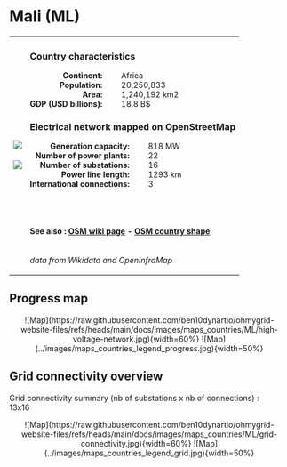 # Mali (ML)

<table width="90%">
<tr>
<td>
<img src="http://commons.wikimedia.org/wiki/Special:FilePath/Flag%20of%20Mali.svg" width="250">
<br><br>
<img src="http://commons.wikimedia.org/wiki/Special:FilePath/LocationMali.svg" width="250"></td>
<td>
<h3>Country characteristics</h3>
<div style="display: inline-block;text-align:right;margin-right:30px;font-weight: bold;">
Continent:<br>Population:<br>Area:<br>GDP (USD billions):
</div>
<div style="display: inline-block;">
Africa<br>20,250,833<br>1,240,192 km2<br>18.8 B$
</div>
<h3>Electrical network mapped on OpenStreetMap</h3>
<div style="display: inline-block;text-align:right;margin-right:30px;font-weight: bold;">Generation capacity:<br>
Number of power plants:<br>
Number of substations:<br>
Power line length:<br>
International connections:<br>
</div>
<div style="display: inline-block;">818 MW<br>
22<br>
16<br>
1293 km<br>
3<br>
</div>

<br><br><h4>See also :
<a href="https://wiki.openstreetmap.org/wiki/Power_networks/Mali" target="_blank">OSM wiki page</a> -
<a href="https://openstreetmap.org/relation/192785" target="_blank">OSM country shape</a>
</h4>

<br><i>data from Wikidata and OpenInfraMap</i>
</td>
</tr>
</table>


## Progress map

<center>
![Map](https://raw.githubusercontent.com/ben10dynartio/ohmygrid-website-files/refs/heads/main/docs/images/maps_countries/ML/high-voltage-network.jpg){width=60%}
![Map](../images/maps_countries_legend_progress.jpg){width=50%}
</center>



## Grid connectivity overview

Grid connectivity summary (nb of substations x nb of connections) :<br>13x16

<center>
![Map](https://raw.githubusercontent.com/ben10dynartio/ohmygrid-website-files/refs/heads/main/docs/images/maps_countries/ML/grid-connectivity.jpg){width=60%}
![Map](../images/maps_countries_legend_grid.jpg){width=50%}
</center>

